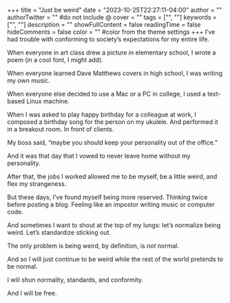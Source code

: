 +++
title = "Just be weird"
date = "2023-10-25T22:27:11-04:00"
author = ""
authorTwitter = "" #do not include @
cover = ""
tags = ["", ""]
keywords = ["", ""]
description = ""
showFullContent = false
readingTime = false
hideComments = false
color = "" #color from the theme settings
+++
I’ve had trouble with conforming to society’s expectations for my entire life.

When everyone in art class drew a picture in elementary school, I wrote a poem (in a cool font, I might add).

When everyone learned Dave Matthews covers in high school, I was writing my own music.

When everyone else decided to use a Mac or a PC in college, I used a text-based Linux machine.

When I was asked to play happy birthday for a colleague at work, I composed a birthday song for the person on my ukulele. And performed it in a breakout room. In front of clients.

My boss said, “maybe you should keep your personality out of the office.”

And it was that day that I vowed to never leave home without my personality. 

After that, the jobs I worked allowed me to be myself, be a little weird, and flex my strangeness.

But these days, I’ve found myself being more reserved. Thinking twice before posting a blog. Feeling like an impostor writing music or computer code.

And sometimes I want to shout at the top of my lungs: let’s normalize being weird. Let’s standardize sticking out.

The only problem is being weird, by definition, is _not_ normal. 

And so I will just continue to be weird while the rest of the world pretends to be normal.

I will shun normality, standards, and conformity.

And I will be free.